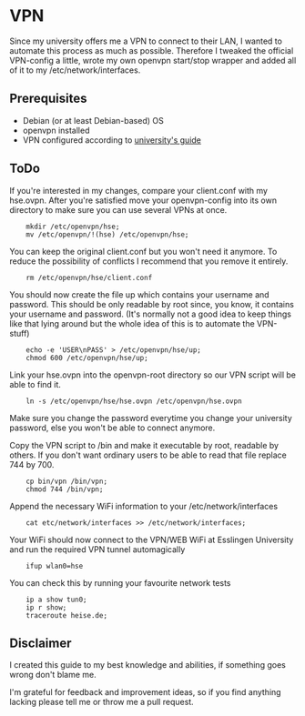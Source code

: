 VPN
===
Since my university offers me a VPN to connect to their LAN, I wanted to automate
this process as much as possible. Therefore I tweaked the official VPN-config a
little, wrote my own openvpn start/stop wrapper and added all of it to my
/etc/network/interfaces.

Prerequisites
-------------
* Debian (or at least Debian-based) OS
* openvpn installed 
* VPN configured according to [university's guide](https://www.hs-esslingen.de/de/hochschule/service/rechenzentrum/mobile-net-wlan-openvpn/anleitungen-mobile-net/linux-kommandozeile.html)

ToDo
----
If you're interested in my changes, compare your client.conf with my hse.ovpn.
After you're satisfied move your openvpn-config into its own directory to make
sure you can use several VPNs at once.
```
	mkdir /etc/openvpn/hse;
	mv /etc/openvpn/!(hse) /etc/openvpn/hse;
```

You can keep the original client.conf but you won't need it anymore. To reduce
the possibility of conflicts I recommend that you remove it entirely.
```
	rm /etc/openvpn/hse/client.conf
```

You should now create the file up which contains your username and password.
This should be only readable by root since, you know, it contains your username
and password. (It's normally not a good idea to keep things like that lying
around but the whole idea of this is to automate the VPN-stuff)
```
	echo -e 'USER\nPASS' > /etc/openvpn/hse/up;
	chmod 600 /etc/openvpn/hse/up;
```

Link your hse.ovpn into the openvpn-root directory so our VPN script will be able
to find it.
```
	ln -s /etc/openvpn/hse/hse.ovpn /etc/openvpn/hse.ovpn
```

Make sure you change the password everytime you change your university password,
else you won't be able to connect anymore.

Copy the VPN script to /bin and make it executable by root, readable by others.
If you don't want ordinary users to be able to read that file replace 744 by 700.
```
	cp bin/vpn /bin/vpn;
	chmod 744 /bin/vpn;
```

Append the necessary WiFi information to your /etc/network/interfaces
```
	cat etc/network/interfaces >> /etc/network/interfaces;
```

Your WiFi should now connect to the VPN/WEB WiFi at Esslingen University and run
the required VPN tunnel automagically

```
	ifup wlan0=hse
```

You can check this by running your favourite network tests
```
	ip a show tun0;
	ip r show;
	traceroute heise.de;
```

Disclaimer
----------
I created this guide to my best knowledge and abilities, if something goes wrong
don't blame me.

I'm grateful for feedback and improvement ideas, so if you find anything lacking
please tell me or throw me a pull request.
